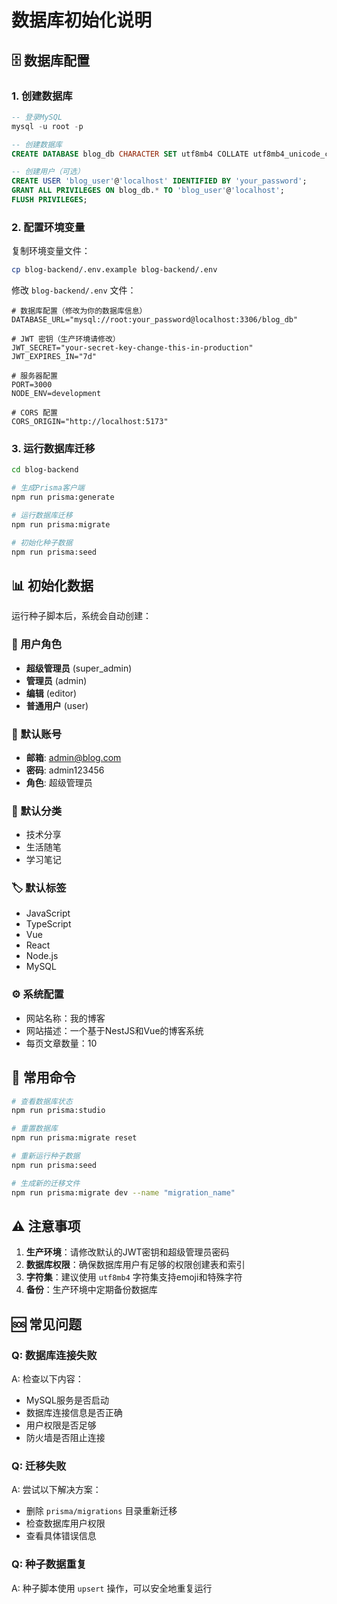  # 数据库初始化说明

## 🗄️ 数据库配置

### 1. 创建数据库

```sql
-- 登录MySQL
mysql -u root -p

-- 创建数据库
CREATE DATABASE blog_db CHARACTER SET utf8mb4 COLLATE utf8mb4_unicode_ci;

-- 创建用户（可选）
CREATE USER 'blog_user'@'localhost' IDENTIFIED BY 'your_password';
GRANT ALL PRIVILEGES ON blog_db.* TO 'blog_user'@'localhost';
FLUSH PRIVILEGES;
```

### 2. 配置环境变量

复制环境变量文件：
```bash
cp blog-backend/.env.example blog-backend/.env
```

修改 `blog-backend/.env` 文件：
```env
# 数据库配置（修改为你的数据库信息）
DATABASE_URL="mysql://root:your_password@localhost:3306/blog_db"

# JWT 密钥（生产环境请修改）
JWT_SECRET="your-secret-key-change-this-in-production"
JWT_EXPIRES_IN="7d"

# 服务器配置
PORT=3000
NODE_ENV=development

# CORS 配置
CORS_ORIGIN="http://localhost:5173"
```

### 3. 运行数据库迁移

```bash
cd blog-backend

# 生成Prisma客户端
npm run prisma:generate

# 运行数据库迁移
npm run prisma:migrate

# 初始化种子数据
npm run prisma:seed
```

## 📊 初始化数据

运行种子脚本后，系统会自动创建：

### 👥 用户角色
- **超级管理员** (super_admin)
- **管理员** (admin) 
- **编辑** (editor)
- **普通用户** (user)

### 👤 默认账号
- **邮箱**: admin@blog.com
- **密码**: admin123456
- **角色**: 超级管理员

### 📂 默认分类
- 技术分享
- 生活随笔
- 学习笔记

### 🏷️ 默认标签
- JavaScript
- TypeScript
- Vue
- React
- Node.js
- MySQL

### ⚙️ 系统配置
- 网站名称：我的博客
- 网站描述：一个基于NestJS和Vue的博客系统
- 每页文章数量：10

## 🔧 常用命令

```bash
# 查看数据库状态
npm run prisma:studio

# 重置数据库
npm run prisma:migrate reset

# 重新运行种子数据
npm run prisma:seed

# 生成新的迁移文件
npm run prisma:migrate dev --name "migration_name"
```

## ⚠️ 注意事项

1. **生产环境**：请修改默认的JWT密钥和超级管理员密码
2. **数据库权限**：确保数据库用户有足够的权限创建表和索引
3. **字符集**：建议使用 `utf8mb4` 字符集支持emoji和特殊字符
4. **备份**：生产环境中定期备份数据库

## 🆘 常见问题

### Q: 数据库连接失败
A: 检查以下内容：
- MySQL服务是否启动
- 数据库连接信息是否正确
- 用户权限是否足够
- 防火墙是否阻止连接

### Q: 迁移失败
A: 尝试以下解决方案：
- 删除 `prisma/migrations` 目录重新迁移
- 检查数据库用户权限
- 查看具体错误信息

### Q: 种子数据重复
A: 种子脚本使用 `upsert` 操作，可以安全地重复运行